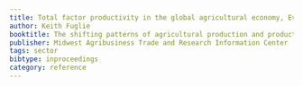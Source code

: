 ```yaml
---
title: Total factor productivity in the global agricultural economy, Evidence from FAO Data
author: Keith Fuglie
booktitle: The shifting patterns of agricultural production and productivity worldwide
publisher: Midwest Agribusiness Trade and Research Information Center
tags: sector
bibtype: inproceedings
category: reference
---
```

